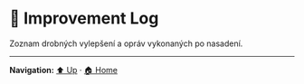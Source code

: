 # 📒 Improvement Log

Zoznam drobných vylepšení a opráv vykonaných po nasadení.

---
**Navigation:** [⬆️ Up](./index.md) · [🏠 Home](../index.md)
